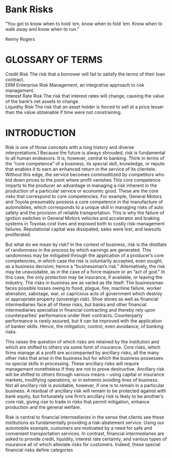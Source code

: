 # Bank Risks  

“You got to know when to hold ‘em, know when to fold ‘em. Know when to walk away and know when to run.”  

Kenny Rogers  

# GLOSSARY OF TERMS  

Credit Risk The risk that a borrower will fail to satisfy the terms of their loan contract.   
ERM Enterprise Risk Management, an integrative approach to risk management.   
Interest Rate Risk The risk that interest rates will change, causing the value of the bank’s net assets to change.   
Liquidity Risk The risk that an asset holder is forced to sell at a price lesser than the value obtainable if time were not constraining.  

# INTRODUCTION  

Risk is one of those concepts with a long history and diverse interpretations.1 Because the future is always shrouded, risk is fundamental to all human endeavors. It is, however, central to banking. Think in terms of the “core competence” of a business, its special skill, knowledge, or repute that enables it to earn an enhanced return in the service of its clientele. Without this edge, the service becomes commoditized by competitors who bid down prices to the point where profit vanishes  This core competence imparts to the producer an advantage in managing a risk inherent in the production of a particular service or economic good. These are the core risks that correspond to core competencies. For example, General Motors and Toyota presumably possess a core competence in the manufacture of automobiles, which corresponds to a unique skill in managing risks of auto safety and the provision of reliable transportation. This is why the failure of ignition switches in General Motors vehicles and accelerator and braking systems in Toyotas cost lives and exposed both to costly risk-management failures. Reputational capital was dissipated, sales were lost, and lawsuits proliferated.  

But what do we mean by risk? In the context of business, risk is the distillate of randomness in the process by which earnings are generated. This randomness may be mitigated through the application of a producer’s core competencies, in which case the risk is voluntarily accepted, even sought, as a business decision; hence a “businessman’s risk.” Alternatively, the risk may be unavoidable, as in the case of a force majeure or an “act of god.” In this case, the only protection may be insurance, if available, or leaving the industry. The risks in business are as varied as life itself. The businessman faces possible losses owing to flood, plague, fire, machine failure, worker alienation, sabotage, war, or capricious acts of government which destroy or appropriate property (sovereign risk). Shoe stores as well as financial intermediaries face all of these risks, but banks and other financial intermediaries specialize in financial contracting and thereby rely upon counterparties’ performance under their contracts. Counterparty performance is rarely assured, but it can be improved with the application of banker skills. Hence, the mitigation, control, even avoidance, of banking risks.  

This raises the question of which risks are retained by the institution and which are shifted to others via some form of insurance. Core risks, which firms manage at a profit are accompanied by ancillary risks, all the many other risks that arise in the business but for which the business possesses no special skills in processing. These ancillary risks will require management nonetheless if they are not to prove destructive. Ancillary risk will be shifted to others through various means – using capital or insurance markets, modifying operations, or in extremis avoiding lines of business. Not all ancillary risk is avoidable, however, if one is to remain in a particular business. A residual of ancillary risk will remain to be protected against with bank equity, but fortunately one firm’s ancillary risk is likely to be another’s core risk, giving rise to trade in risks that permit mitigation, enhance production and the general welfare.  

Risk is central to financial intermediaries in the sense that clients see these institutions as fundamentally providing a risk-abatement service. Using our automobile example, customers are motivated by a need for safe and convenient transportation services. In contrast, financial intermediaries are asked to provide credit, liquidity, interest rate certainty, and various types of insurance all of which alleviate risks for customers. Indeed, these special financial risks define categories
